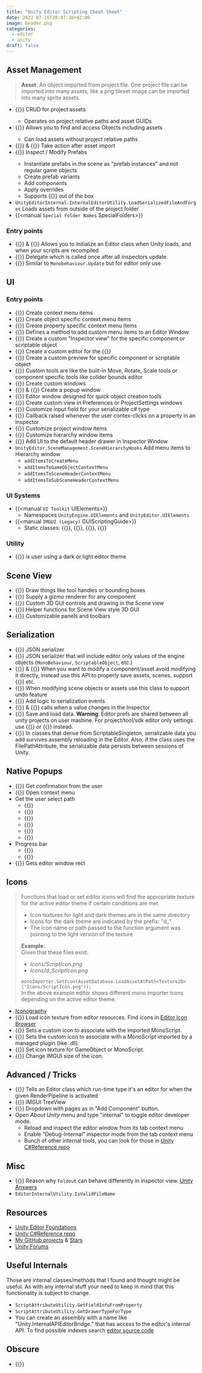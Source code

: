 ```yaml
---
title: "Unity Editor Scripting Cheat Sheet"
date: 2022-07-16T20:47:30+02:00
image: header.png
categories:
  - editor
  - unity
draft: false
---
```


## Asset Management
> **Asset**: An object imported from project file. One project file can be imported into many assets, like a png tileset image can be imported into many sprite assets.

- {{<doc AssetDatabase>}} CRUD for project assets
  - Operates on project relative paths and asset GUIDs
- {{<doc Resources>}} Allows you to find and access Objects including assets
  - Can load assets without project relative paths
- {{<doc AssetPostprocessor>}} & {{<doc AssetModificationProcessor>}} Take action after asset import
- {{<doc PrefabUtility>}} Inspect / Modify Prefabs
    - Instantiate prefabs in the scene as "prefab instances" and not regular game objects
    - Create prefab variants
    - Add components
    - Apply overrides
    - Supports {{<doc Undo>}} out of the box
- `UnityEditorInternal.InternalEditorUtility.LoadSerializedFileAndForget` Loads assets from outside of the project folder
- {{<manual `Special Folder Names` SpecialFolders>}}


### Entry points
- {{<doc InitializeOnLoadAttribute>}} & {{<doc InitializeOnLoadMethodAttribute>}} Allows you to initialize an Editor class when Unity loads, and when your scripts are recompiled
- {{<doc EditorApplication-delayCall>}} Delegate which is called once after all inspectors update.
- {{<doc EditorApplication-update>}} Similar to `Monobehaviour.Update` but for editor only use
## UI

### Entry points
- {{<doc MenuItem>}} Create context menu items
- {{<doc ContextMenu>}} Create object specific context menu items
- {{<doc ContextMenuItemAttribute>}} Create property specific context menu items
- {{<doc IHasCustomMenu>}} Defines a method to add custom menu items to an Editor Window
- {{<doc Editor>}} Create a custom "Inspector view" for the specific component or scriptable object
- {{<doc AssetImporters.AssetImporterEditor>}} Create a custom editor for the {{<doc AssetImporters.ScriptedImporter>}}
- {{<doc ObjectPreview>}} Create a custom preview for specific component or scriptable object
- {{<doc EditorTools.EditorTool>}} Custom tools are like the built-in Move, Rotate, Scale tools or component specific tools like colider bounds editor
- {{<doc EditorWindow>}} Create custom windows
- {{<doc PopupWindow>}} & {{<doc PopupWindowContent>}} Create a popup window
- {{<doc ScriptableWizard>}} Editor window designed for quick object creation tools
- {{<doc SettingsProvider>}} Create custom view in Preferences or ProjectSettings windows
- {{<doc PropertyDrawer>}} Customize input field for your serializable c# type
- {{<doc EditorApplication-contextualPropertyMenu>}} Callback raised whenever the user contex-clicks on a property in an Inspector
- {{<doc EditorApplication-projectWindowItemOnGUI>}} Customize project window items
- {{<doc EditorApplication-hierarchyWindowItemOnGUI>}} Customize hierarchy window items
- {{<doc Editor-finishedDefaultHeaderGUI>}} Add UI to the default header drawer in Inspector Window
- `UnityEditor.SceneManagement.SceneHierarchyHooks` Add menu items to Hierarchy window
  - `addItemsToCreateMenu`
  - `addItemsToGameObjectContextMenu`
  - `addItemsToSceneHeaderContextMenu`
  - `addItemsToSubSceneHeaderContextMenu`


### UI Systems
- {{<manual `UI Toolkit` UIElements>}}
  - Namespaces `UnityEngine.UIElements` and `UnityEditor.UIElements`
- {{<manual `IMGUI (Legacy)` GUIScriptingGuide>}}
  - Static classes: {{<doc GUI>}}, {{<doc GUILayout>}}, {{<doc EditorGUI>}}, {{<doc EditorGUILayout>}}

### Utility
- {{<doc EditorGUIUtility-isProSkin>}} is user using a dark or light editor theme

## Scene View

- {{<doc Gizmos>}} Draw things like tool handles or bounding boxes
- {{<doc DrawGizmo>}} Supply a gizmo renderer for any component
- {{<doc Handles>}} Custom 3D GUI controls and drawing in the Scene view
- {{<doc HandleUtility>}} Helper functions for Scene View style 3D GUI
- {{<doc Overlays.Overlay>}} Customizable panels and toolbars

## Serialization

- {{<doc JsonUtility>}} JSON serializer
- {{<doc EditorJsonUtility>}} JSON serializer that will include editor only values of the engine objects (`MonoBehaviour`, `ScriptableObject`, etc.)
- {{<doc SerializedObject>}} & {{<doc SerializedProperty>}} When you want to modify a component/asset avoid modifying it directly, instead use this API to properly save assets, scenes, support {{<doc Undo>}} etc.
- {{<doc Undo>}} When modifying scene objects or assets use this class to support undo feature
- {{<doc ISerializationCallbackReceiver>}} Add logic to serialization events 
- {{<doc MonoBehaviour.OnValidate>}} & {{<doc ScriptableObject.OnValidate>}} calls when a value changes in the Inspector
- {{<doc EditorPrefs>}} Save and load data. **Warning**: Editor prefs are shared between all unity projects on user mashine. For project/tool/sdk editor only settings use {{<doc ScriptableSingleton_1>}} or {{<doc ScriptableObject>}} instead.
- {{<doc ScriptableSingleton_1>}} In classes that derive from ScriptableSingleton, serializable data you add survives assembly reloading in the Editor. Also, if the class uses the FilePathAttribute, the serializable data persists between sessions of Unity.
## Native Popups

- {{<doc EditorUtility.DisplayDialog>}} Get confirmation from the user
- {{<doc EditorUtility.DisplayPopupMenu>}} Open context menu
- Get the user select path
  - {{<doc EditorUtility.OpenFilePanel>}}
  - {{<doc EditorUtility.OpenFilePanelWithFilters>}}
  - {{<doc EditorUtility.OpenFolderPanel>}}
  - {{<doc EditorUtility.SaveFilePanel>}}
  - {{<doc EditorUtility.SaveFilePanelInProject>}}
  - {{<doc EditorUtility.SaveFolderPanel>}}
- Progress bar
  - {{<doc EditorUtility.DisplayProgressBar>}}
  - {{<doc EditorUtility.ClearProgressBar>}}
- {{<doc EditorGUIUtility.GetMainWindowPosition>}} Gets editor window rect

## Icons

> Functions that load or set editor icons will find the appropriate texture for the active editor theme if certain conditions are met  
> - Icon textures for light and dark themes are in the same directory
> - Icons for the dark theme are indicated by the prefix: "d_"
> - The icon name or path passed to the function argument was pointing to the light version of the texture
>   
> **Example**:  
> Given that these files exist:  
> - _Icons/ScriptIcon.png_
> - _Icons/d_ScriptIcon.png_
> 
> `monoImporter.SetIcon(AssetDatabase.LoadAssetAtPath<Texture2D>("Icons/ScriptIcon.png"));`  
> In the above example editor shows different mono importer icons depending on the active editor theme.

- [Iconography](https://www.foundations.unity.com/fundamentals/iconography)
- {{<doc EditorGUIUtility.IconContent>}} Load icon texture from editor resources. Find icons in [Editor Icon Browser](https://github.com/ErnSur/unity-editor-icons)
- {{<doc MonoImporter.SetIcon>}} Sets a custom icon to associate with the imported MonoScript.
- {{<doc PluginImporter.SetIcon>}} Sets the custom icon to associate with a MonoScript imported by a managed plugin (like .dll).
- {{<doc EditorGUIUtility.SetIconForObject>}} Set icon texture for GameObject or MonoScript.
- {{<doc EditorGUIUtility.SetIconSize>}} Change IMGUI size of the icon.


## Advanced / Tricks
- {{<doc CustomEditorForRenderPipelineAttribute>}} Tells an Editor class which run-time type it's an editor for when the given RenderPipeline is activated
- {{<doc IMGUI.Controls.TreeView>}} IMGUI TreeView
- {{<doc IMGUI.Controls.AdvancedDropdown>}} Dropdown with pages as in "Add Component" button.
- Open _About Unity_ menu and type "internal" to toggle editor developer mode.
  - Reload and inspect the editor window from its tab context menu
  - Enable "Debug-Internal" inspector mode from the tab context menu
  - Bunch of other internal tools, you can look for those in [Unity C#Reference repo](https://github.com/Unity-Technologies/UnityCsReference)


## Misc
- {{<doc EditorGUIUtility.hierarchyMode>}} Reason why `Foldout` can behave differently in inspector view. [Unity Answers](https://answers.unity.com/questions/1320999/editorguifoldout-docs-wrong.html)
- `EditorInternalUtility.IsValidFileName`


## Resources

- [Unity Editor Foundations](https://www.foundations.unity.com/)
- [Unity C#Reference repo](https://github.com/Unity-Technologies/UnityCsReference)
- [My GitHub projects](https://github.com/ernsur "https://github.com/ernsur") & [Stars](https://github.com/ErnSur?tab=stars "https://github.com/ErnSur?tab=stars")
- [Unity Forums](https://forum.unity.com/forums/ui-toolkit.178/)

## Useful Internals

Those are internal classes/methods that I found and thought might be useful. As with any internal stuff your need to keep in mind that this functionality is subject to change.

- `ScriptAttributeUtility.GetFieldInfoFromProperty`
- `ScriptAttributeUtility.GetDrawerTypeForType`
- You can create an assembly with a name like "Unity.InternalAPIEditorBridge.<index>" that has access to the editor's internal API. To find possible indexes search [editor source code](https://github.com/Unity-Technologies/UnityCsReference/blob/master/Editor/Mono/AssemblyInfo/AssemblyInfo.cs)

## Obscure
- {{<doc IApplyRevertPropertyContextMenuItemProvider>}}